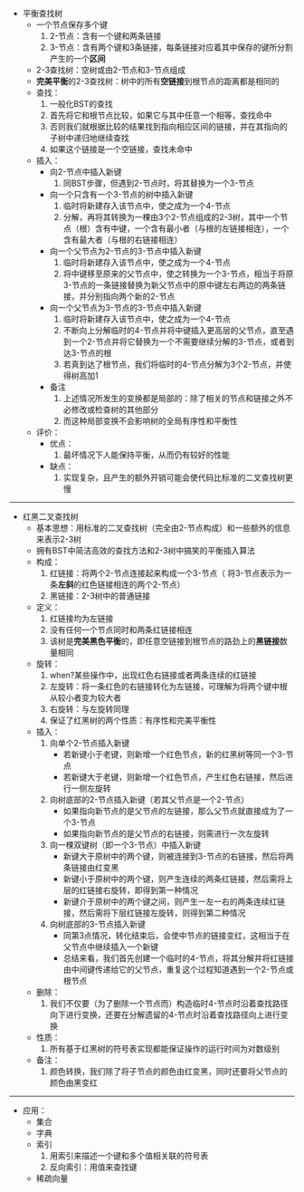 - 平衡查找树
    - 一个节点保存多个键
        1. 2-节点：含有一个键和两条链接
        2. 3-节点：含有两个键和3条链接，每条链接对应着其中保存的键所分割产生的一个**区间**
    - 2-3查找树：空树或由2-节点和3-节点组成
    - **完美平衡**的2-3查找树：树中的所有**空链接**到根节点的距离都是相同的
    - 查找：
        1. 一般化BST的查找
        2. 首先将它和根节点比较，如果它与其中任意一个相等，查找命中
        3. 否则我们就根据比较的结果找到指向相应区间的链接，并在其指向的子树中递归地继续查找
        4. 如果这个链接是一个空链接，查找未命中
    - 插入：
        - 向2-节点中插入新键
            1. 同BST步骤，但遇到2-节点时，将其替换为一个3-节点
        - 向一个只含有一个3-节点的树中插入新键
            1. 临时将新建存入该节点中，使之成为一个4-节点
            2. 分解，再将其转换为一棵由3个2-节点组成的2-3树，其中一个节点（根）含有中键，一个含有最小者（与根的左链接相连），一个含有最大者（与根的右链接相连）
        - 向一个父节点为2-节点的3-节点中插入新键
            1. 临时将新建存入该节点中，使之成为一个4-节点
            2. 将中键移至原来的父节点中，使之转换为一个3-节点，相当于将原3-节点的一条链接替换为新父节点中的原中键左右两边的两条链接，并分别指向两个新的2-节点
        - 向一个父节点为3-节点的3-节点中插入新键
            1. 临时将新建存入该节点中，使之成为一个4-节点
            2. 不断向上分解临时的4-节点并将中键插入更高层的父节点，直至遇到一个2-节点并将它替换为一个不需要继续分解的3-节点，或者到达3-节点的根
            3. 若真到达了根节点，我们将临时的4-节点分解为3个2-节点，并使得树高加1
        - 备注
            1. 上述情况所发生的变换都是局部的：除了相关的节点和链接之外不必修改或检查树的其他部分
            2. 而这种局部变换不会影响树的全局有序性和平衡性
    - 评价：
        - 优点：
            1. 最坏情况下人能保持平衡，从而仍有较好的性能
        - 缺点：
            1. 实现复杂，且产生的额外开销可能会使代码比标准的二叉查找树更慢
----
- 红黑二叉查找树
    - 基本思想：用标准的二叉查找树（完全由2-节点构成）和一些额外的信息来表示2-3树
    - 拥有BST中简洁高效的查找方法和2-3树中搞笑的平衡插入算法
    - 构成：
        1. 红链接：将两个2-节点连接起来构成一个3-节点（ 将3-节点表示为一条**左斜**的红色链接相连的两个2-节点）
        2. 黑链接：2-3树中的普通链接
    - 定义：
        1. 红链接均为左链接
        2. 没有任何一个节点同时和两条红链接相连
        3. 该树是**完美黑色平衡**的，即任意空链接到根节点的路劲上的**黑链接**数量相同
    - 旋转：
        1. when?某些操作中，出现红色右链接或者两条连续的红链接
        2. 左旋转：将一条红色的右链接转化为左链接，可理解为将两个键中根从较小者变为较大者
        3. 右旋转：与左旋转同理
        4. 保证了红黑树的两个性质：有序性和完美平衡性
    - 插入：
        1. 向单个2-节点插入新键
            - 若新键小于老键，则新增一个红色节点，新的红黑树等同一个3-节点
            - 若新键大于老键，则新增一个红色节点，产生红色右链接，然后进行一侧左旋转
        2. 向树底部的2-节点插入新键（若其父节点是一个2-节点）
            - 如果指向新节点的是父节点的左链接，那么父节点就直接成为了一个3-节点
            - 如果指向新节点的是父节点的右链接，则需进行一次左旋转
        3. 向一棵双键树（即一个3-节点）中插入新键
            - 新键大于原树中的两个键，则被连接到3-节点的右链接，然后将两条链接由红变黑
            - 新键小于原树中的两个键，则产生连续的两条红链接，然后需将上层的红链接右旋转，即得到第一种情况
            - 新键介于原树中的两个键之间，则产生一左一右的两条连续红链接，然后需将下层红链接左旋转，则得到第二种情况
        4. 向树底部的3-节点插入新键
            - 同第3点情况，转化结束后，会使中节点的链接变红，这相当于在父节点中继续插入一个新键
            - 总结来看，我们首先创建一个临时的4-节点，将其分解并将红链接由中间键传递给它的父节点，重复这个过程知道遇到一个2-节点或根节点
    - 删除：
        1. 我们不仅要（为了删除一个节点而）构造临时4-节点时沿着查找路径向下进行变换，还要在分解遗留的4-节点时沿着查找路径向上进行变换
    - 性质：
        1. 所有基于红黑树的符号表实现都能保证操作的运行时间为对数级别
    - 备注：
        1. 颜色转换，我们除了将子节点的颜色由红变黑，同时还要将父节点的颜色由黑变红

---
- 应用：
    - 集合
    - 字典
    - 索引
        1. 用索引来描述一个键和多个值相关联的符号表
        2. 反向索引：用值来查找键
    - 稀疏向量